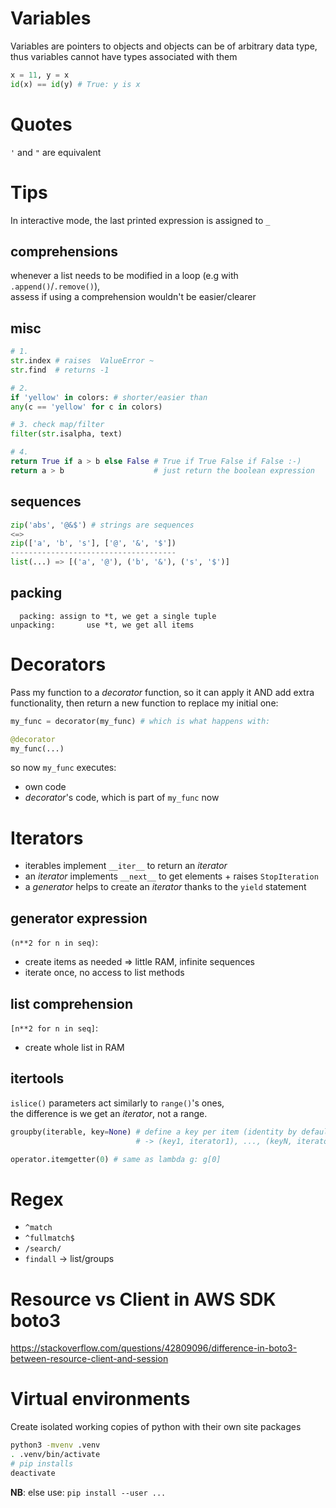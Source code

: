 # Variables
Variables are pointers to objects and objects can be of arbitrary data type,  
thus variables cannot have types associated with them

```python
x = 11, y = x
id(x) == id(y) # True: y is x
```

# Quotes
`'` and `"` are equivalent

# Tips
In interactive mode, the last printed expression is assigned to `_`

## comprehensions
whenever a list needs to be modified in a loop (e.g with `.append()`/`.remove()`),  
assess if using a comprehension wouldn't be easier/clearer

## misc
```python
# 1.
str.index # raises  ValueError ~
str.find  # returns -1

# 2.
if 'yellow' in colors: # shorter/easier than
any(c == 'yellow' for c in colors)

# 3. check map/filter
filter(str.isalpha, text)

# 4.
return True if a > b else False # True if True False if False :-)
return a > b                    # just return the boolean expression
```

## sequences
```python
zip('abs', '@&$') # strings are sequences
<=>
zip(['a', 'b', 's'], ['@', '&', '$'])
-------------------------------------
list(...) => [('a', '@'), ('b', '&'), ('s', '$')]
```

## packing
```
  packing: assign to *t, we get a single tuple
unpacking:       use *t, we get all items
```

# Decorators
Pass my function to a _decorator_ function, so it can apply it AND add extra  
functionality, then return a new function to replace my initial one:

```python
my_func = decorator(my_func) # which is what happens with:

@decorator
my_func(...)
```

so now `my_func` executes:
* own code
* _decorator_'s code, which is part of `my_func` now

# Iterators
- iterables implement `__iter__` to return an _iterator_
- an _iterator_ implements `__next__` to get elements + raises `StopIteration`
- a _generator_ helps to create an _iterator_ thanks to the `yield` statement

## generator expression
`(n**2 for n in seq)`:
* create items as needed => little RAM, infinite sequences
* iterate once, no access to list methods

## list comprehension
`[n**2 for n in seq]`:
* create whole list in RAM

## itertools
`islice()` parameters act similarly to `range()`'s ones,  
the difference is we get an _iterator_, not a range.

```python
groupby(iterable, key=None) # define a key per item (identity by default)
                            # -> (key1, iterator1), ..., (keyN, iteratorN)

operator.itemgetter(0) # same as lambda g: g[0]
```

# Regex
- `^match`
- `^fullmatch$`
- `/search/`
- `findall` -> list/groups

# Resource vs Client in AWS SDK boto3
https://stackoverflow.com/questions/42809096/difference-in-boto3-between-resource-client-and-session

# Virtual environments
Create isolated working copies of python with their own site packages

```bash
python3 -mvenv .venv
. .venv/bin/activate
# pip installs
deactivate
```

**NB**: else use: `pip install --user ...`
